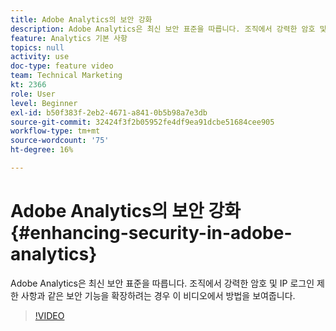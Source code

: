 ```yaml
---
title: Adobe Analytics의 보안 강화
description: Adobe Analytics은 최신 보안 표준을 따릅니다. 조직에서 강력한 암호 및 IP 로그인 제한 사항과 같은 보안 기능을 확장하려는 경우 이 비디오에서 방법을 보여줍니다.
feature: Analytics 기본 사항
topics: null
activity: use
doc-type: feature video
team: Technical Marketing
kt: 2366
role: User
level: Beginner
exl-id: b50f383f-2eb2-4671-a841-0b5b98a7e3db
source-git-commit: 32424f3f2b05952fe4df9ea91dcbe51684cee905
workflow-type: tm+mt
source-wordcount: '75'
ht-degree: 16%

---
```


# Adobe Analytics의 보안 강화 {#enhancing-security-in-adobe-analytics}

Adobe Analytics은 최신 보안 표준을 따릅니다. 조직에서 강력한 암호 및 IP 로그인 제한 사항과 같은 보안 기능을 확장하려는 경우 이 비디오에서 방법을 보여줍니다.

>[!VIDEO](https://video.tv.adobe.com/v/25458/?quality=12)
